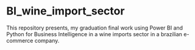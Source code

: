 # BI_wine_import_sector
This repository presents, my graduation final work using Power BI and Python for Business Intelligence in a wine imports sector in a brazilian e-commerce company.
